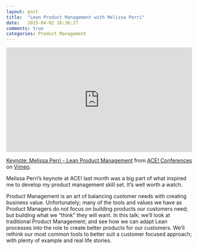 ```yaml
---
layout: post
title:  "Lean Product Management with Melissa Perri"
date:   2015-04-02 16:36:27
comments: true
categories: Product Management
---
```


<iframe src="https://player.vimeo.com/video/122742946" width="500" height="281" frameborder="0" webkitallowfullscreen mozallowfullscreen allowfullscreen></iframe> <p><a href="https://vimeo.com/122742946">Keynote: Melissa Perri - Lean Product Management</a> from <a href="https://vimeo.com/agilece">ACE! Conferences</a> on <a href="https://vimeo.com">Vimeo</a>.</p>

Melissa Perri’s keynote at ACE! last month was a big part of what inspired me to develop my product management skill set. It’s well worth a watch.

Product Management is an art of balancing customer needs with creating business value. Unfortunately; many of the tools and values we have as Product Managers do not focus on building products our customers need; but building what we “think” they will want. In this talk; we’ll look at traditional Product Management; and see how we can adapt Lean processes into the role to create better products for our customers. We’ll rethink our most common tools to better suit a customer focused approach; with plenty of example and real life stories.
